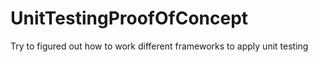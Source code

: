 # UnitTestingProofOfConcept
Try to figured out how to work different frameworks to apply unit testing
